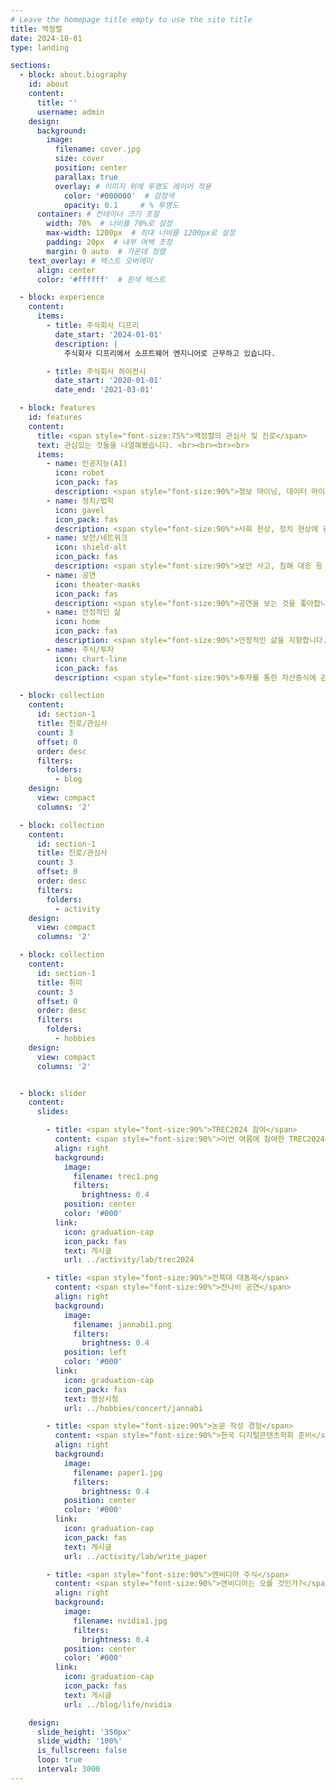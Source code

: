 ```yaml
---
# Leave the homepage title empty to use the site title
title: 백정렬
date: 2024-10-01
type: landing

sections:
  - block: about.biography
    id: about
    content:
      title: ''
      username: admin
    design:
      background:
        image:
          filename: cover.jpg
          size: cover
          position: center
          parallax: true
          overlay: # 이미지 위에 투명도 레이어 적용
            color: '#000000'  # 검정색
            opacity: 0.1     # % 투명도
      container: # 컨테이너 크기 조절
        width: 70%  # 너비를 70%로 설정
        max-width: 1200px  # 최대 너비를 1200px로 설정
        padding: 20px  # 내부 여백 조정
        margin: 0 auto  # 가운데 정렬
    text_overlay: # 텍스트 오버레이
      align: center
      color: '#ffffff'  # 흰색 텍스트

  - block: experience
    content:
      items:
        - title: 주식회사 디프리
          date_start: '2024-01-01'
          description: |
            주식회사 디프리에서 소프트웨어 엔지니어로 근무하고 있습니다.

        - title: 주식회사 하이컨시
          date_start: '2020-01-01'
          date_end: '2021-03-01'

  - block: features
    id: features
    content:
      title: <span style="font-size:75%">백정렬의 관심사 및 진로</span>
      text: 관심있는 것들을 나열해봤습니다. <br><br><br><br>
      items:
        - name: 인공지능(AI)
          icon: robot
          icon_pack: fas
          description: <span style="font-size:90%">정보 마이닝, 데이터 마이닝, LLM과 같이 우리 사회를 변화시킬 기술에 관심이 많습니다.</span><br><br>
        - name: 정치/법학
          icon: gavel
          icon_pack: fas
          description: <span style="font-size:90%">사회 현상, 정치 현상에 관심이 있습니다.</span><br><br>
        - name: 보안/네트워크
          icon: shield-alt
          icon_pack: fas
          description: <span style="font-size:90%">보안 사고, 침해 대응 등 보안 기술에 관심이 많습니다.</span><br><br>
        - name: 공연
          icon: theater-masks
          icon_pack: fas
          description: <span style="font-size:90%">공연을 보는 것을 좋아합니다.</span><br><br>
        - name: 안정적인 삶
          icon: home
          icon_pack: fas
          description: <span style="font-size:90%">안정적인 삶을 지향합니다.</span><br><br>
        - name: 주식/투자
          icon: chart-line
          icon_pack: fas
          description: <span style="font-size:90%">투자를 통한 자산증식에 관심이 많습니다.</span><br><br>

  - block: collection
    content:
      id: section-1
      title: 진로/관심사
      count: 3
      offset: 0
      order: desc
      filters:
        folders:
          - blog
    design:
      view: compact
      columns: '2'

  - block: collection
    content:
      id: section-1
      title: 진로/관심사
      count: 3
      offset: 0
      order: desc
      filters:
        folders:
          - activity
    design:
      view: compact
      columns: '2'

  - block: collection
    content:
      id: section-1
      title: 취미
      count: 3
      offset: 0
      order: desc
      filters:
        folders:
          - hobbies
    design:
      view: compact
      columns: '2'


  - block: slider
    content:
      slides:

        - title: <span style="font-size:90%">TREC2024 참여</span>
          content: <span style="font-size:90%">이번 여름에 참여한 TREC2024<span style="font-size:90%">
          align: right
          background:
            image:
              filename: trec1.png
              filters:
                brightness: 0.4
            position: center
            color: '#000'
          link:
            icon: graduation-cap
            icon_pack: fas
            text: 게시글
            url: ../activity/lab/trec2024

        - title: <span style="font-size:90%">전북대 대동제</span>
          content: <span style="font-size:90%">잔나비 공연</span>
          align: right
          background:
            image:
              filename: jannabi1.png
              filters:
                brightness: 0.4
            position: left
            color: '#000'
          link:
            icon: graduation-cap
            icon_pack: fas
            text: 영상시청
            url: ../hobbies/concert/jannabi

        - title: <span style="font-size:90%">논문 작성 경험</span>
          content: <span style="font-size:90%">한국 디지털콘텐츠학회 준비</span>
          align: right
          background:
            image:
              filename: paper1.jpg
              filters:
                brightness: 0.4
            position: center
            color: '#000'
          link:
            icon: graduation-cap
            icon_pack: fas
            text: 게시글
            url: ../activity/lab/write_paper

        - title: <span style="font-size:90%">엔비디아 주식</span>
          content: <span style="font-size:90%">엔비디아는 오를 것인가?</span>
          align: right
          background:
            image:
              filename: nvidia1.jpg
              filters:
                brightness: 0.4
            position: center
            color: '#000'
          link:
            icon: graduation-cap
            icon_pack: fas
            text: 게시글
            url: ../blog/life/nvidia

    design:
      slide_height: '350px'
      slide_width: '100%'
      is_fullscreen: false
      loop: true
      interval: 3000
---
```

